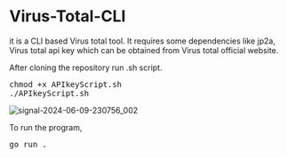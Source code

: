 # Virus-Total-CLI

it is a CLI based Virus total tool. It requires some dependencies like jp2a, Virus total api key which can be obtained from Virus total official website.

After cloning the repository run .sh script.
<pre>chmod +x APIkeyScript.sh
./APIkeyScript.sh</pre>

![signal-2024-06-09-230756_002](https://github.com/Fakechippies/Virus-Total-CLI/assets/126462030/21431a87-25e2-4960-a6ab-ea6900333bdd)


To run the program,
<pre>go run .</pre>

